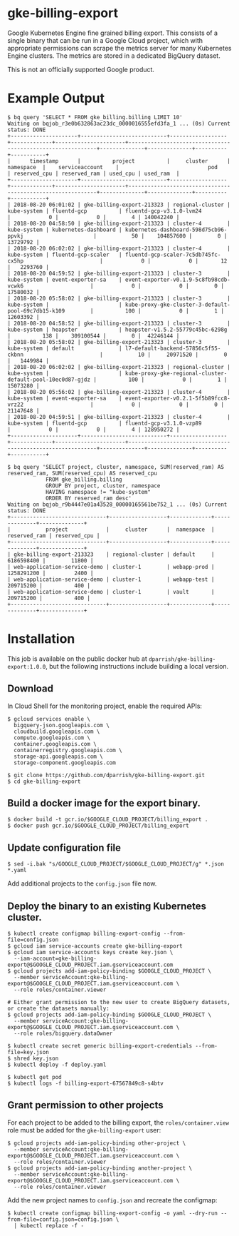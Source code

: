 # gke-billing-export

Google Kubernetes Engine fine grained billing export. This consists of a single binary that can be run in a Google Cloud project, which with appropriate permissions can scrape the metrics server for many Kubernetes Engine clusters. The metrics are stored in a dedicated BigQuery dataset.

This is not an officially supported Google product.

# Example Output

```
$ bq query 'SELECT * FROM gke_billing.billing LIMIT 10'
Waiting on bqjob_r3e0b632863ac23dc_0000016555efd3fa_1 ... (0s) Current status: DONE   
+---------------------+---------------------------+------------------+-------------+----------------------+------------------------------------------------------------+--------------+--------------+----------+-----------+
|      timestamp      |          project          |     cluster      |  namespace  |    serviceaccount    |                            pod                             | reserved_cpu | reserved_ram | used_cpu | used_ram  |
+---------------------+---------------------------+------------------+-------------+----------------------+------------------------------------------------------------+--------------+--------------+----------+-----------+
| 2018-08-20 06:01:02 | gke-billing-export-213323 | regional-cluster | kube-system | fluentd-gcp          | fluentd-gcp-v3.1.0-lvm24                                   |            0 |            0 |        4 | 140042240 |
| 2018-08-20 04:58:50 | gke-billing-export-213323 | cluster-4        | kube-system | kubernetes-dashboard | kubernetes-dashboard-598d75cb96-ppvkj                      |           50 |    104857600 |        0 |  13729792 |
| 2018-08-20 06:02:02 | gke-billing-export-213323 | cluster-4        | kube-system | fluentd-gcp-scaler   | fluentd-gcp-scaler-7c5db745fc-cx5hp                        |            0 |            0 |       12 |   2293760 |
| 2018-08-20 04:59:52 | gke-billing-export-213323 | cluster-3        | kube-system | event-exporter-sa    | event-exporter-v0.1.9-5c8fb98cdb-vcwk6                     |            0 |            0 |        0 |  17580032 |
| 2018-08-20 05:58:02 | gke-billing-export-213323 | cluster-3        | kube-system |                      | kube-proxy-gke-cluster-3-default-pool-69c7db15-k109        |          100 |            0 |        1 |  12603392 |
| 2018-08-20 04:58:52 | gke-billing-export-213323 | cluster-3        | kube-system | heapster             | heapster-v1.5.2-55779c45bc-6298g                           |          138 |    309100544 |        0 |  42246144 |
| 2018-08-20 05:58:02 | gke-billing-export-213323 | cluster-3        | kube-system | default              | l7-default-backend-57856c5f55-ckbnn                        |           10 |     20971520 |        0 |   1449984 |
| 2018-08-20 06:02:02 | gke-billing-export-213323 | regional-cluster | kube-system |                      | kube-proxy-gke-regional-cluster-default-pool-10ec0d87-gjdz |          100 |            0 |        1 |  15073280 |
| 2018-08-20 05:56:02 | gke-billing-export-213323 | cluster-4        | kube-system | event-exporter-sa    | event-exporter-v0.2.1-5f5b89fcc8-vrz22                     |            0 |            0 |        0 |  21147648 |
| 2018-08-20 04:59:51 | gke-billing-export-213323 | cluster-4        | kube-system | fluentd-gcp          | fluentd-gcp-v3.1.0-vzp89                                   |            0 |            0 |        4 | 128950272 |
+---------------------+---------------------------+------------------+-------------+----------------------+------------------------------------------------------------+--------------+--------------+----------+-----------+

$ bq query 'SELECT project, cluster, namespace, SUM(reserved_ram) AS reserved_ram, SUM(reserved_cpu) AS reserved_cpu
            FROM gke_billing.billing
            GROUP BY project, cluster, namespace
            HAVING namespace != "kube-system"
            ORDER BY reserved_ram desc'
Waiting on bqjob_r9b4447e01a43528_00000165561be752_1 ... (0s) Current status: DONE   
+------------------------------+------------------+-------------+--------------+--------------+
|           project            |     cluster      |  namespace  | reserved_ram | reserved_cpu |
+------------------------------+------------------+-------------+--------------+--------------+
| gke-billing-export-213323    | regional-cluster | default     |   6186598400 |        11800 |
| web-application-service-demo | cluster-1        | webapp-prod |   1258291200 |         2400 |
| web-application-service-demo | cluster-1        | webapp-test |    209715200 |          400 |
| web-application-service-demo | cluster-1        | vault       |    209715200 |          400 |
+------------------------------+------------------+-------------+--------------+--------------+
```

# Installation

This job is available on the public docker hub at `dparrish/gke-billing-export:1.0.0`, but the following instructions
include building a local version.

## Download

In Cloud Shell for the monitoring project, enable the required APIs:

```shell
$ gcloud services enable \
  bigquery-json.googleapis.com \
  cloudbuild.googleapis.com \
  compute.googleapis.com \
  container.googleapis.com \
  containerregistry.googleapis.com \
  storage-api.googleapis.com \
  storage-component.googleapis.com 

$ git clone https://github.com/dparrish/gke-billing-export.git
$ cd gke-billing-export
```

## Build a docker image for the export binary.

```shell
$ docker build -t gcr.io/$GOOGLE_CLOUD_PROJECT/billing_export .
$ docker push gcr.io/$GOOGLE_CLOUD_PROJECT/billing_export
```

## Update configuration file

```shell
$ sed -i.bak "s/GOOGLE_CLOUD_PROJECT/$GOOGLE_CLOUD_PROJECT/g" *.json *.yaml
```

Add additional projects to the `config.json` file now.


## Deploy the binary to an existing Kubernetes cluster.

```shell
$ kubectl create configmap billing-export-config --from-file=config.json
$ gcloud iam service-accounts create gke-billing-export
$ gcloud iam service-accounts keys create key.json \
  --iam-account=gke-billing-export@$GOOGLE_CLOUD_PROJECT.iam.gserviceaccount.com
$ gcloud projects add-iam-policy-binding $GOOGLE_CLOUD_PROJECT \
  --member serviceAccount:gke-billing-export@$GOOGLE_CLOUD_PROJECT.iam.gserviceaccount.com \
  --role roles/container.viewer

# Either grant permission to the new user to create BigQuery datasets, or create the datasets manually:
$ gcloud projects add-iam-policy-binding $GOOGLE_CLOUD_PROJECT \
  --member serviceAccount:gke-billing-export@$GOOGLE_CLOUD_PROJECT.iam.gserviceaccount.com \
  --role roles/bigquery.dataOwner

$ kubectl create secret generic billing-export-credentials --from-file=key.json
$ shred key.json
$ kubectl deploy -f deploy.yaml

$ kubectl get pod
$ kubectl logs -f billing-export-67567849c8-s4btv
```

## Grant permission to other projects

For each project to be added to the billing export, the `roles/container.view` role must be added for the `gke-billing-export` user:

```shell
$ gcloud projects add-iam-policy-binding other-project \
  --member serviceAccount:gke-billing-export@$GOOGLE_CLOUD_PROJECT.iam.gserviceaccount.com \
  --role roles/container.viewer
$ gcloud projects add-iam-policy-binding another-project \
  --member serviceAccount:gke-billing-export@$GOOGLE_CLOUD_PROJECT.iam.gserviceaccount.com \
  --role roles/container.viewer
```

Add the new project names to `config.json` and recreate the configmap:

```shell
$ kubectl create configmap billing-export-config -o yaml --dry-run --from-file=config.json=config.json \
  | kubectl replace -f -
```
